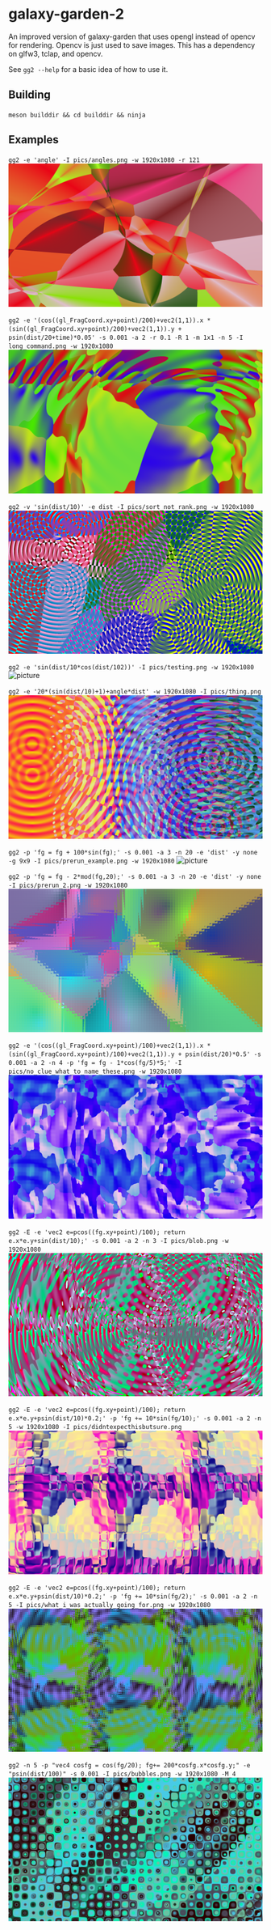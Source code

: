 # galaxy-garden-2

An improved version of galaxy-garden that uses opengl instead of opencv for rendering. Opencv is just used to save images. 
This has a dependency on glfw3, tclap, and opencv.

See `gg2 --help` for a basic idea of how to use it.

## Building
`meson builddir && cd builddir && ninja`

## Examples
`gg2 -e 'angle' -I pics/angles.png -w 1920x1080 -r 121`
![picture](pics/angles.png)

`gg2 -e '(cos((gl_FragCoord.xy+point)/200)+vec2(1,1)).x * (sin((gl_FragCoord.xy+point)/200)+vec2(1,1)).y + psin(dist/20+time)*0.05' -s 0.001 -a 2 -r 0.1 -R 1 -m 1x1 -n 5 -I long_command.png -w 1920x1080`
![picture](pics/long_command.png)

`gg2 -v 'sin(dist/10)' -e dist -I pics/sort_not_rank.png -w 1920x1080`
![picture](pics/sort_not_rank.png)

`gg2 -e 'sin(dist/10*cos(dist/102))' -I pics/testing.png -w 1920x1080`
![picture](pics/testing.png)

`gg2 -e '20*(sin(dist/10)+1)+angle*dist' -w 1920x1080 -I pics/thing.png`
![picture](pics/thing.png)

`gg2 -p 'fg = fg + 100*sin(fg);' -s 0.001 -a 3 -n 20 -e 'dist' -y none -g 9x9 -I pics/prerun_example.png -w 1920x1080`
![picture](pics/prerun_example.png)

`gg2 -p 'fg = fg - 2*mod(fg,20);' -s 0.001 -a 3 -n 20 -e 'dist' -y none -I pics/prerun_2.png -w 1920x1080`
![picture](pics/prerun_2.png)

`gg2 -e '(cos((gl_FragCoord.xy+point)/100)+vec2(1,1)).x * (sin((gl_FragCoord.xy+point)/100)+vec2(1,1)).y + psin(dist/20)*0.5' -s 0.001 -a 2 -n 4 -p 'fg = fg - 1*cos(fg/5)*5;' -I pics/no_clue_what_to_name_these.png -w 1920x1080`
![picture](pics/no_clue_what_to_name_these.png)

`gg2 -E -e 'vec2 e=pcos((fg.xy+point)/100); return e.x*e.y+sin(dist/10);' -s 0.001 -a 2 -n 3 -I pics/blob.png -w 1920x1080`
![picture](pics/blob.png)

`gg2 -E -e 'vec2 e=pcos((fg.xy+point)/100); return e.x*e.y+psin(dist/10)*0.2;' -p 'fg += 10*sin(fg/10);' -s 0.001 -a 2 -n 5 -w 1920x1080 -I pics/didntexpecthisbutsure.png`
![picture](pics/didntexpecthisbutsure.png)

`gg2 -E -e 'vec2 e=pcos((fg.xy+point)/100); return e.x*e.y+psin(dist/10)*0.2;' -p 'fg += 10*sin(fg/2);' -s 0.001 -a 2 -n 5 -I pics/what_i_was_actually_going_for.png -w 1920x1080`
![picture](pics/what_i_was_actually_going_for.png)

`gg2 -n 5 -p "vec4 cosfg = cos(fg/20); fg+= 200*cosfg.x*cosfg.y;" -e "psin(dist/100)" -s 0.001 -I pics/bubbles.png -w 1920x1080 -M 4`
![picture](pics/bubbles.png)
